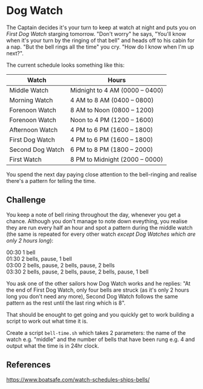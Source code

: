 
# Dog Watch

The Captain decides it's your turn to keep at watch at night and puts you on *First Dog Watch* starging tomorrow. "Don't worry" he says, "You'll know when it's your turn by the ringing of that bell" and heads off to his cabin for a nap. "But the bell rings all the time" you cry. "How do I know when I'm up next?". 

The current schedule looks something like this:

| Watch      | Hours |
| ----------- | ----------- |
| Middle Watch      | Midnight to 4 AM (0000 – 0400)       |
| Morning Watch   | 4 AM to 8 AM (0400 – 0800)        |
| Forenoon Watch   | 8 AM to Noon (0800 – 1200)        |
| Forenoon Watch   | Noon to 4 PM (1200 – 1600)        |
| Afternoon Watch   | 4 PM to 6 PM (1600 – 1800)        |
| First Dog Watch   | 4 PM to 6 PM (1600 – 1800)        |
| Second Dog Watch   | 6 PM to 8 PM (1800 – 2000)        |
| First Watch   | 8 PM to Midnight (2000 – 0000)        |

You spend the next day paying close attention to the bell-ringing and realise there's a pattern for telling the time.

## Challenge

You keep a note of bell rining throughout the day, whenever you get a chance. Although you don't manage to note down eveything, you realise they are run every half an hour and spot a pattern during the middle watch (the same is repeated for every other watch *except Dog Watches which are only 2 hours long*):

00:30 1 bell <br/>
01:30 2 bells, pause, 1 bell <br/>
03:00 2 bells, pause, 2 bells, pause, 2 bells <br/>
03:30 2 bells, pause, 2 bells, pause, 2 bells, pause, 1 bell <br/>

You ask one of the other sailors how Dog Watch works and he replies: "At the end of First Dog Watch, only four bells are struck (as it's only 2 hours long you don't need any more), Second Dog Watch follows the same pattern as the rest until the last ring which is 8". 

That should be enought to get going and you quickly get to work building a script to work out what time it is.

Create a script `bell-time.sh` which takes 2 parameters: the name of the watch e.g. "middle" and the number of bells that have been rung e.g. 4 and output what the time is in 24hr clock.


## References

https://www.boatsafe.com/watch-schedules-ships-bells/

